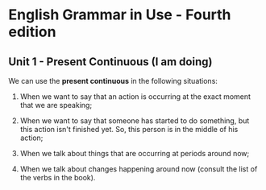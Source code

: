 # English Grammar in Use - Fourth edition

## Unit 1 - Present Continuous (I am doing)

We can use the **present continuous** in the following situations:

1. When we want to say that an action is occurring at the exact moment that we are speaking;

2. When we want to say that someone has started to do something, but this action isn't finished yet. So, this person is in the middle of his action;

3. When we talk about things that are occurring at periods around now;

4. When we talk about changes happening around now (consult the list of the verbs in the book).

